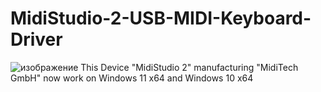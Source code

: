 # MidiStudio-2-USB-MIDI-Keyboard-Driver
![изображение](https://user-images.githubusercontent.com/46265118/148213737-fcc2de0e-1df9-4058-b1b9-6ce94636ee32.png)
This Device "MidiStudio 2" manufacturing "MidiTech GmbH" now work on Windows 11 x64 and Windows 10 x64
